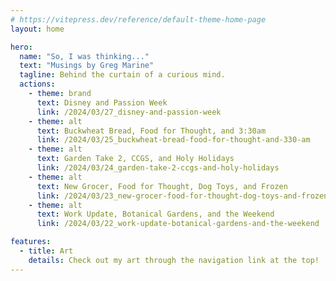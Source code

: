 ```yaml
---
# https://vitepress.dev/reference/default-theme-home-page
layout: home

hero:
  name: "So, I was thinking..."
  text: "Musings by Greg Marine"
  tagline: Behind the curtain of a curious mind.
  actions:
    - theme: brand
      text: Disney and Passion Week
      link: /2024/03/27_disney-and-passion-week
    - theme: alt
      text: Buckwheat Bread, Food for Thought, and 3:30am
      link: /2024/03/25_buckwheat-bread-food-for-thought-and-330-am
    - theme: alt
      text: Garden Take 2, CCGS, and Holy Holidays
      link: /2024/03/24_garden-take-2-ccgs-and-holy-holidays
    - theme: alt
      text: New Grocer, Food for Thought, Dog Toys, and Frozen
      link: /2024/03/23_new-grocer-food-for-thought-dog-toys-and-frozen
    - theme: alt
      text: Work Update, Botanical Gardens, and the Weekend
      link: /2024/03/22_work-update-botanical-gardens-and-the-weekend

features:
  - title: Art
    details: Check out my art through the navigation link at the top!
---
```


